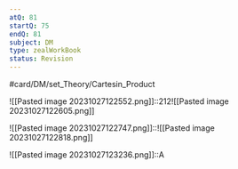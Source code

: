 ```yaml
---
atQ: 81
startQ: 75
endQ: 81
subject: DM
type: zealWorkBook
status: Revision
---
```

#card/DM/set_Theory/Cartesin_Product 

![[Pasted image 20231027122552.png]]::212![[Pasted image 20231027122605.png]] <!--SR:!2023-12-05,24,270-->

![[Pasted image 20231027122747.png]]::![[Pasted image 20231027122818.png]] <!--SR:!2023-12-18,36,290-->

![[Pasted image 20231027123236.png]]::A <!--SR:!2023-11-16,14,290-->

